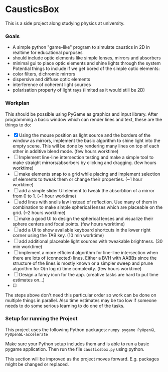 # CausticsBox
This is a side project along studying physics at university.

### Goals
 - A simple python "game-like" program to simulate caustics in 2D in realtime for educational purposes
 - should include optic elements like simple lenses, mirrors and absorbers
 - minimal gui to place optic elements and shine lights through the system
Potential things to include if we get bored of the simple optic elements:
 - color filters, dichromic mirrors
 - dispersive and diffuse optic elements
 - interference of coherent light sources
 - polarisation property of light rays (limited as it would still be 2D)

### Workplan
This should be possible using PyGame as graphics and input library.
After programming a basic window which can render lines and text, these are the things to do:
- [x] Using the mouse position as light source and the borders of the window as mirrors, implement the basic algorithm to shine light into the empty scene. This will be done by rendering many lines on top of each other in additive blend mode. (few hours worktime)
- [ ] Implement line-line intersection testing and make a simple tool to make straight mirrors/absorbers by clicking and dragging. (few hours worktime)
- [ ] make elements snap to a grid while placing and implement selection of elements to tweak them or change their properties. (~1 hour worktime)
- [ ] add a simple slider UI element to tweak the absorbtion of a mirror from 0 to 1. (~1 hour worktime)
- [ ] add lines with snells law instead of reflection. Use many of them in combination to make simple spherical lenses which are placeable on the grid. (~2 hours worktime)
- [ ] make a good UI to design the spherical lenses and visualize their sphere centers and focal points. (few hours worktime)
- [ ] add a UI to show available keyboard shortcuts in the lower right corner using the TAB key. (10 min worktime)
- [ ] add additional placeable light sources with tweakable brightness. (30 min worktime)
- [ ] implement a more efficient algorithm for line-line intersection when there are lots of (connected) lines. Either a BVH with AABBs since the structure of the lines is mostly known or a simpler sweep and prune algorithm for O(n log n) time complexity. (few hours worktime)
- [ ] Design a fancy icon for the app. (creative tasks are hard to put time estimates on...)
- [ ] 
The steps above don't need this particular order so work can be done on multiple things in parallel. Also time estimates may be too low if someone needs to do some serious learning to do one of the tasks.

### Setup for running the Project
This project uses the following Python packages:
`numpy pygame PyOpenGL PyOpenGL-accelerate`

Make sure your Python setup includes them and is able to run a basic pygame application.
Then run the file `causticsbox.py` using python.

This section will be improved as the project moves forward. E.g. packages might be changed or replaced.
